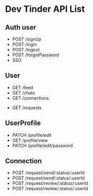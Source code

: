 # Dev Tinder API List

## Auth user

- POST /signUp
- POST /login
- POST /logout
- POST /forgotPassword
- SSO

## User

- GET /feed
- GET /chats
- GET /connections

<!-- These both apis can be groped into a single api ==> GET /requests -->
<!-- - GET /connectionRequestsReceived.                 ]___>. GET /requests -->
<!-- - GET /connectionRequestSent                       ] -->

- GET /requests

## UserProfile

- PATCH /profile/edit
- GET /profile/view
- PATCH /profile/edit/password

## Connection

- POST /request/send/:status/:userId
- POST /request/send/:status/:userId
- POST /request/review/:status/:userId
- POST /request/review/:status/:userId
